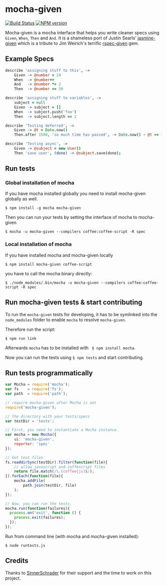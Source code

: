 # mocha-given

[![Build Status](https://travis-ci.org/rendro/mocha-given.png?branch=development)](https://travis-ci.org/rendro/mocha-given)
[![NPM version](https://badge.fury.io/js/mocha-given.png)](http://badge.fury.io/js/mocha-given)

Mocha-given is a mocha interface that helps you write cleaner specs using `Given`, `When`, `Then` and `And`.
It is a shameless port of Justin Searls' [jasmine-given](https://github.com/searls/jasmine-given) which is a tribute to Jim Weirich's terrific [rspec-given](https://github.com/jimweirich/rspec-given) gem.

## Example Specs

``` coffeescript
describe 'assigning stuff to this', ->
	Given -> @number = 24
	When  -> @number++
	And   -> @number *= 2
	Then  -> @number == 50

describe 'assigning stuff to variables', ->
	subject = null
	Given -> subject = []
	When  -> subject.push('foo')
	Then  -> subject.length == 1

describe 'Testing deferred', ->
	Given -> @t = Date.now()
	Then.after 1500, 'so much time has passed', -> Date.now() - @t >= 1500

describe 'Testing async', ->
	Given -> @subject = new User()
	Then 'save user', (done) -> @subject.save(done);
```

## Run tests

### Global installation of mocha

If you have mocha installed globally you need to install mocha-given globally as well.
```
$ npm install -g mocha mocha-given
```
Then you can run your tests by setting the interface of mocha to mocha-given
```
$ mocha -u mocha-given --compilers coffee:coffee-script -R spec
```
### Local installation of mocha

If you have installed mocha and mocha-given locally
```
$ npm install mocha-given coffee-script
```
you have to call the mocha binary directly:
```
$ ./node_modules/.bin/mocha -u mocha-given --compilers coffee:coffee-script -R spec
```

## Run mocha-given tests & start contributing

To run the `mocha-given` tests for developing, it has to be symlinked into the `node_modules` folder to enable `mocha` to resolve `mocha-given`.

Therefore run the script:

```
$ npm run link
```

Afterwards `mocha` has to be installed with ` $ npm install mocha`.

Now you can run the tests using `$ npm tests` and start contributing.

## Run tests programmatically

``` javascript
var Mocha = require('mocha');
var fs    = require('fs');
var path  = require('path');

// require mocha-given after Mocha is set
require('mocha-given');

// the directory with your tests/specs
var testDir = 'tests';

// First, you need to instantiate a Mocha instance.
var mocha = new Mocha({
	ui: 'mocha-given',
	reporter: 'spec'
});

// Get test files
fs.readdirSync(testDir).filter(function(file){
	// allow javascript and coffescript files
	return file.match(/\.(coffee|js)$/);
}).forEach(function(file){
	mocha.addFile(
		path.join(testDir, file)
	);
});

// Now, you can run the tests.
mocha.run(function(failures){
  process.on('exit', function () {
	process.exit(failures);
  });
});
```

Run from command line (with mocha and mocha-given installed):

```
$ node runtests.js
```

Credits
-------

Thanks to [SinnerSchrader](http://www.sinnerschrader.com/) for their support and the time to work on this project.
